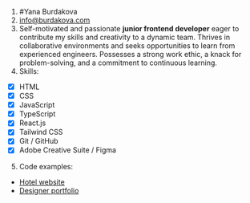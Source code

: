 1. #Yana Burdakova
2. [info@burdakova.com](mailto:info@burdakova.com)
3. Self-motivated and passionate **junior frontend developer** eager to contribute my skills and creativity to a dynamic team. Thrives in collaborative environments and seeks opportunities to learn from experienced engineers. Possesses a strong work ethic, a knack for problem-solving, and a commitment to continuous learning.
4. Skills:
  - [x] HTML
  - [x] CSS
  - [x] JavaScript
  - [x] TypeScript
  - [x] React.js
  - [x] Tailwind CSS
  - [x] Git / GitHub
  - [x] Adobe Creative Suite / Figma
5. Code examples:
  + [Hotel website](https://github.com/yburdakova/hotel-olimp)
  + [Designer portfolio](https://github.com/yburdakova/julimagine)

